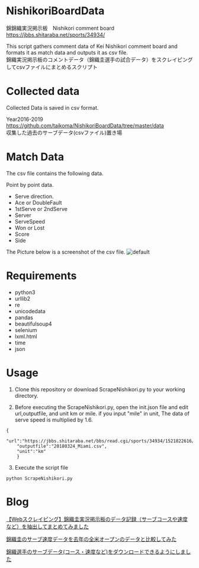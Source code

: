 # NishikoriBoardData
錦錦織実況掲示板　Nishikori comment board
https://jbbs.shitaraba.net/sports/34934/

This script gathers comment data of Kei Nishikori comment board and formats it as match data and outputs it as csv file.  
錦織実況掲示板のコメントデータ（錦織圭選手の試合データ）をスクレイピングしてcsvファイルにまとめるスクリプト

# Collected data
Collected Data is saved in csv format.

Year2016-2019
https://github.com/taikoma/NishikoriBoardData/tree/master/data  
収集した過去のサーブデータ(csvファイル)置き場

# Match Data
The csv file contains the following data.

Point by point data.
- Serve direction.
- Ace or DoubleFault
- 1stServe or 2ndServe
- Server
- ServeSpeed
- Won or Lost
- Score
- Side

The Picture below is a screenshot of the csv file.
![default](https://user-images.githubusercontent.com/7829080/51440449-8634da80-1d0a-11e9-9282-b557f68e97af.jpg)

# Requirements
- python3
- urllib2
- re
- unicodedata
- pandas 
- beautifulsoup4
- selenium
- lxml.html
- time
- json

# Usage
1. Clone this repository or download ScrapeNishikori.py to your working directory.

2. Before executing the ScrapeNishikori.py, open the init.json file and edit url,outputfile, and unit km or mile.
 if you input "mile" in unit, The data of serve speed is multiplied by 1.6.

```
{
	"url":"https://jbbs.shitaraba.net/bbs/read.cgi/sports/34934/1521822616/",
	"outputfile":"20180324_Miami.csv",
	"unit":"km"
	}
```



3. Execute the script file
```terminal
python ScrapeNishikori.py
```

# Blog
[【Webスクレイピング】錦織圭実況掲示板のデータ記録（サーブコースや速度など）を抽出してまとめてみました](http://datatennis.net/archives/4425/)

[錦織圭のサーブ速度データを去年の全米オープンのデータと比較してみた](http://datatennis.net/archives/5467/)

[錦織選手のサーブデータ(コース・速度など)をダウンロードできるようにしました](http://datatennis.net/archives/4611/)



